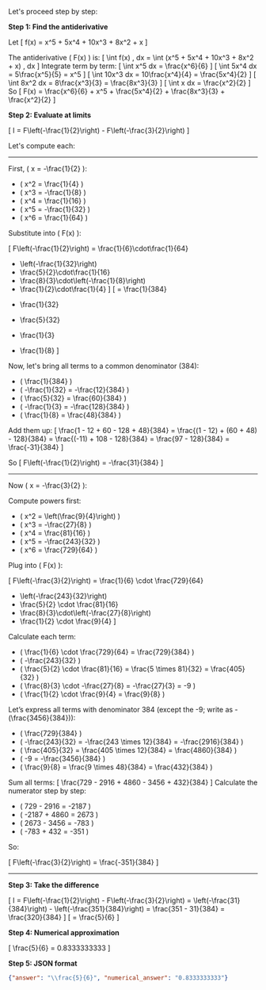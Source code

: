 Let's proceed step by step:

**Step 1: Find the antiderivative**

Let 
\[
f(x) = x^5 + 5x^4 + 10x^3 + 8x^2 + x
\]

The antiderivative \( F(x) \) is:
\[
\int f(x) \, dx = \int (x^5 + 5x^4 + 10x^3 + 8x^2 + x) \, dx
\]
Integrate term by term:
\[
\int x^5 dx = \frac{x^6}{6}
\]
\[
\int 5x^4 dx = 5\frac{x^5}{5} = x^5
\]
\[
\int 10x^3 dx = 10\frac{x^4}{4} = \frac{5x^4}{2}
\]
\[
\int 8x^2 dx = 8\frac{x^3}{3} = \frac{8x^3}{3}
\]
\[
\int x dx = \frac{x^2}{2}
\]
So
\[
F(x) = \frac{x^6}{6} + x^5 + \frac{5x^4}{2} + \frac{8x^3}{3} + \frac{x^2}{2}
\]

**Step 2: Evaluate at limits**

\[
I = F\left(-\frac{1}{2}\right) - F\left(-\frac{3}{2}\right)
\]

Let's compute each:

---

First, \( x = -\frac{1}{2} \):

- \( x^2 = \frac{1}{4} \)
- \( x^3 = -\frac{1}{8} \)
- \( x^4 = \frac{1}{16} \)
- \( x^5 = -\frac{1}{32} \)
- \( x^6 = \frac{1}{64} \)

Substitute into \( F(x) \):

\[
F\left(-\frac{1}{2}\right) 
= \frac{1}{6}\cdot\frac{1}{64}
+ \left(-\frac{1}{32}\right)
+ \frac{5}{2}\cdot\frac{1}{16}
+ \frac{8}{3}\cdot\left(-\frac{1}{8}\right)
+ \frac{1}{2}\cdot\frac{1}{4}
\]
\[
= \frac{1}{384}
- \frac{1}{32}
+ \frac{5}{32}
- \frac{1}{3}
+ \frac{1}{8}
\]

Now, let's bring all terms to a common denominator (384):

- \( \frac{1}{384} \) 
- \( -\frac{1}{32} = -\frac{12}{384} \)
- \( \frac{5}{32} = \frac{60}{384} \)
- \( -\frac{1}{3} = -\frac{128}{384} \)
- \( \frac{1}{8} = \frac{48}{384} \)

Add them up:
\[
\frac{1 - 12 + 60 - 128 + 48}{384}
= \frac{(1 - 12) + (60 + 48) - 128}{384}
= \frac{(-11) + 108 - 128}{384}
= \frac{97 - 128}{384}
= \frac{-31}{384}
\]

So
\[
F\left(-\frac{1}{2}\right) = -\frac{31}{384}
\]

---

Now \( x = -\frac{3}{2} \):

Compute powers first:

- \( x^2 = \left(\frac{9}{4}\right) \)
- \( x^3 = -\frac{27}{8} \)
- \( x^4 = \frac{81}{16} \)
- \( x^5 = -\frac{243}{32} \)
- \( x^6 = \frac{729}{64} \)

Plug into \( F(x) \):

\[
F\left(-\frac{3}{2}\right) =
\frac{1}{6} \cdot \frac{729}{64}
+ \left(-\frac{243}{32}\right)
+ \frac{5}{2} \cdot \frac{81}{16}
+ \frac{8}{3}\cdot\left(-\frac{27}{8}\right)
+ \frac{1}{2} \cdot \frac{9}{4}
\]

Calculate each term:

- \( \frac{1}{6} \cdot \frac{729}{64} = \frac{729}{384} \)
- \( -\frac{243}{32} \)
- \( \frac{5}{2} \cdot \frac{81}{16} = \frac{5 \times 81}{32} = \frac{405}{32} \)
- \( \frac{8}{3} \cdot -\frac{27}{8} = -\frac{27}{3} = -9 \)
- \( \frac{1}{2} \cdot \frac{9}{4} = \frac{9}{8} \)

Let’s express all terms with denominator 384 (except the -9; write as -\(\frac{3456}{384}\)):

- \( \frac{729}{384} \)
- \( -\frac{243}{32} = -\frac{243 \times 12}{384} = -\frac{2916}{384} \)
- \( \frac{405}{32} = \frac{405 \times 12}{384} = \frac{4860}{384} \)
- \( -9 = -\frac{3456}{384} \)
- \( \frac{9}{8} = \frac{9 \times 48}{384} = \frac{432}{384} \)

Sum all terms:
\[
\frac{729 - 2916 + 4860 - 3456 + 432}{384}
\]
Calculate the numerator step by step:

- \( 729 - 2916 = -2187 \)
- \( -2187 + 4860 = 2673 \)
- \( 2673 - 3456 = -783 \)
- \( -783 + 432 = -351 \)

So:

\[
F\left(-\frac{3}{2}\right) = \frac{-351}{384}
\]

---

**Step 3: Take the difference**

\[
I = F\left(-\frac{1}{2}\right) - F\left(-\frac{3}{2}\right)
= \left(-\frac{31}{384}\right) - \left(-\frac{351}{384}\right)
= \frac{351 - 31}{384}
= \frac{320}{384}
\]
\[
= \frac{5}{6}
\]

**Step 4: Numerical approximation**

\[
\frac{5}{6} = 0.8333333333
\]

**Step 5: JSON format**

```json
{"answer": "\\frac{5}{6}", "numerical_answer": "0.8333333333"}
```